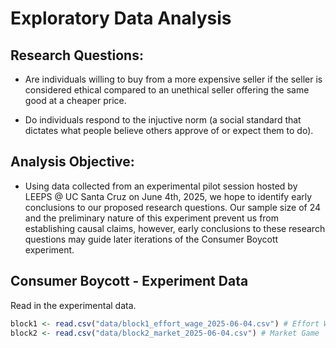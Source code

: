 # Exploratory Data Analysis


## Research Questions:

-   Are individuals willing to buy from a more expensive seller if the
    seller is considered ethical compared to an unethical seller
    offering the same good at a cheaper price.

-   Do individuals respond to the injuctive norm (a social standard that
    dictates what people believe others approve of or expect them to
    do).

## Analysis Objective:

-   Using data collected from an experimental pilot session hosted by
    LEEPS @ UC Santa Cruz on June 4th, 2025, we hope to identify early
    conclusions to our proposed research questions. Our sample size of
    24 and the preliminary nature of this experiment prevent us from
    establishing causal claims, however, early conclusions to these
    research questions may guide later iterations of the Consumer
    Boycott experiment.

## Consumer Boycott - Experiment Data

Read in the experimental data.

``` r
block1 <- read.csv("data/block1_effort_wage_2025-06-04.csv") # Effort Wage Game
block2 <- read.csv("data/block2_market_2025-06-04.csv") # Market Game
```
